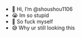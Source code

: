 - 👋 Hi, I’m @shoushou1106
- 😭 Im so stupid
- 🖕 So fuck myself
- 😅 Why ur still looking this
<!---
shoushou1106/shoushou1106 is a ✨ special ✨ repository because its `README.md` (this file) appears on your GitHub profile.
You can click the Preview link to take a look at your changes.
--->
